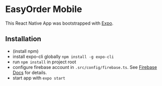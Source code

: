 # EasyOrder Mobile
This React Native App was bootstrapped with [Expo](https://expo.io/).

## Installation
- (install npm)
- install expo-cli globally `npm install -g expo-cli`
- run `npm install` in project root
- configure firebase account in `.src/config/firebase.ts`. See [Firebase Docs](https://firebase.google.com/docs) for details.
- start app with `expo start`
